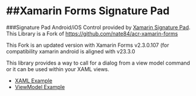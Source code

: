 ##Xamarin Forms Signature Pad 
=================
###Signature Pad
Android/iOS Control provided by [Xamarin Signature Pad](https://github.com/xamarin/SignaturePad).  
This Library is a Fork of https://github.com/nate84/acr-xamarin-forms

This Fork is an updated version with Xamarin Forms v2.3.0.107 (for compatibility xamarin android is aligned with v23.3.0

This library provides a way to call for a dialog from a view model command or
it can be used within your XAML views.
* [XAML Example](https://github.com/aritchie/acr-xamarin-forms/blob/master/Samples/Samples/Views/SignatureXamlView.xaml)
* [ViewModel Example](https://github.com/aritchie/acr-xamarin-forms/blob/master/Samples/Samples/ViewModels/SignatureListViewModel.cs)
